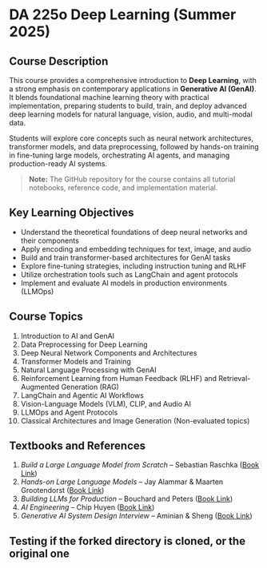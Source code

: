 # DA 225o Deep Learning (Summer 2025)

## Course Description

This course provides a comprehensive introduction to **Deep Learning**, with a strong emphasis on contemporary applications in **Generative AI (GenAI)**. It blends foundational machine learning theory with practical implementation, preparing students to build, train, and deploy advanced deep learning models for natural language, vision, audio, and multi-modal data.

Students will explore core concepts such as neural network architectures, transformer models, and data preprocessing, followed by hands-on training in fine-tuning large models, orchestrating AI agents, and managing production-ready AI systems.

> **Note:** The GitHub repository for the course contains all tutorial notebooks, reference code, and implementation material.

## Key Learning Objectives

- Understand the theoretical foundations of deep neural networks and their components
- Apply encoding and embedding techniques for text, image, and audio
- Build and train transformer-based architectures for GenAI tasks
- Explore fine-tuning strategies, including instruction tuning and RLHF
- Utilize orchestration tools such as LangChain and agent protocols
- Implement and evaluate AI models in production environments (LLMOps)

## Course Topics

1. Introduction to AI and GenAI
2. Data Preprocessing for Deep Learning
3. Deep Neural Network Components and Architectures
4. Transformer Models and Training
5. Natural Language Processing with GenAI
6. Reinforcement Learning from Human Feedback (RLHF) and Retrieval-Augmented Generation (RAG)
7. LangChain and Agentic AI Workflows
8. Vision-Language Models (VLM), CLIP, and Audio AI
9. LLMOps and Agent Protocols
10. Classical Architectures and Image Generation (Non-evaluated topics)

## Textbooks and References

1. *Build a Large Language Model from Scratch* – Sebastian Raschka ([Book Link](https://www.amazon.in/Build-Large-Language-Model-Scratch/dp/1633437167))
2. *Hands-on Large Language Models* – Jay Alammar & Maarten Grootendorst ([Book Link](https://www.amazon.in/Hands-Large-Language-Models-Understanding/dp/1098150961))
3. *Building LLMs for Production* – Bouchard and Peters ([Book Link](https://www.amazon.in/Building-LLMs-Production-Reliability-Fine-Tuning/dp/9355427832))
4. *AI Engineering* – Chip Huyen ([Book Link](https://www.amazon.in/AI-Engineering-Building-Applications-Foundation/dp/1098166302))
5. *Generative AI System Design Interview* – Aminian & Sheng ([Book Link](https://www.amazon.in/Generative-System-Design-Interview-Colour/dp/9355424965))

## Testing if the forked directory is cloned, or the original one
